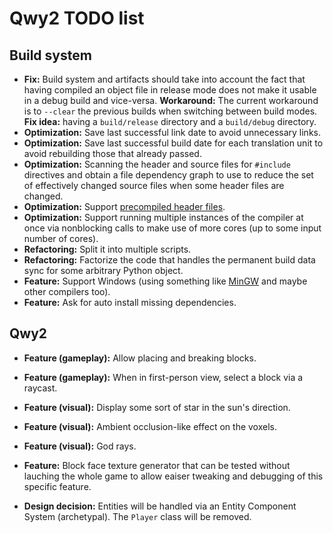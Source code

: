 
# Qwy2 TODO list

## Build system

- **Fix:** Build system and artifacts should take into account the fact that having compiled an object file in release mode does not make it usable in a debug build and vice-versa. **Workaround:** The current workaround is to `--clear` the previous builds when switching between build modes. **Fix idea:** having a `build/release` directory and a `build/debug` directory.
- **Optimization:** Save last successful link date to avoid unnecessary links.
- **Optimization:** Save last successful build date for each translation unit to avoid rebuilding those that already passed.
- **Optimization:** Scanning the header and source files for `#include` directives and obtain a file dependency graph to use to reduce the set of effectively changed source files when some header files are changed.
- **Optimization:** Support [precompiled header files](https://gcc.gnu.org/onlinedocs/gcc/Precompiled-Headers.html).
- **Optimization:** Support running multiple instances of the compiler at once via nonblocking calls to make use of more cores (up to some input number of cores).
- **Refactoring:** Split it into multiple scripts.
- **Refactoring:** Factorize the code that handles the permanent build data sync for some arbitrary Python object.
- **Feature:** Support Windows (using something like [MinGW](https://www.mingw-w64.org) and maybe other compilers too).
- **Feature:** Ask for auto install missing dependencies.

## Qwy2

- **Feature (gameplay):** Allow placing and breaking blocks.
- **Feature (gameplay):** When in first-person view, select a block via a raycast.
- **Feature (visual):** Display some sort of star in the sun's direction.
- **Feature (visual):** Ambient occlusion-like effect on the voxels.
- **Feature (visual):** God rays.
- **Feature:** Block face texture generator that can be tested without lauching the whole game to allow eaiser tweaking and debugging of this specific feature.

- **Design decision:** Entities will be handled via an Entity Component System (archetypal). The `Player` class will be removed.
